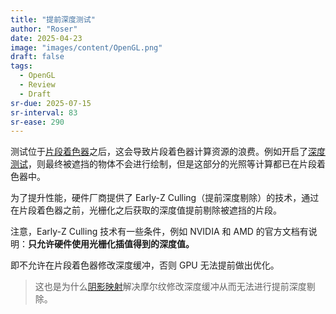 ```yaml
---
title: "提前深度测试"
author: "Roser"
date: 2025-04-23
image: "images/content/OpenGL.png"
draft: false
tags:
  - OpenGL
  - Review
  - Draft
sr-due: 2025-07-15
sr-interval: 83
sr-ease: 290
---
```

测试位于[片段着色器](Shader/片段着色器.md)之后，这会导致片段着色器计算资源的浪费。例如开启了[深度测试](深度测试.md)，则最终被遮挡的物体不会进行绘制，但是这部分的光照等计算都已在片段着色器中。

为了提升性能，硬件厂商提供了 Early-Z Culling（提前深度剔除）的技术，通过在片段着色器之前，光栅化之后获取的深度值提前剔除被遮挡的片段。

注意，Early-Z Culling 技术有一些条件，例如 NVIDIA 和 AMD 的官方文档有说明：**只允许硬件使用光栅化插值得到的深度值。**

即不允许在片段着色器修改深度缓冲，否则 GPU 无法提前做出优化。

> 这也是为什么[阴影映射](Lighting/Shadow%20Mapping.md)解决摩尔纹修改深度缓冲从而无法进行提前深度剔除。